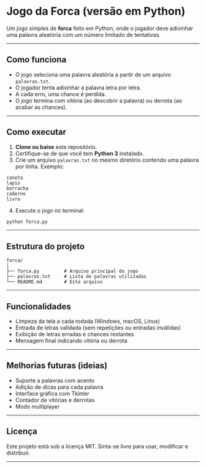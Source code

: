 # Jogo da Forca (versão em Python)

Um jogo simples de **forca** feito em Python, onde o jogador deve adivinhar uma palavra aleatória com um número limitado de tentativas.

---

## Como funciona

* O jogo seleciona uma palavra aleatória a partir de um arquivo `palavras.txt`.
* O jogador tenta adivinhar a palavra letra por letra.
* A cada erro, uma chance é perdida.
* O jogo termina com vitória (ao descobrir a palavra) ou derrota (ao acabar as chances).

---

## Como executar

1. **Clone ou baixe** este repositório.
2. Certifique-se de que você tem **Python 3** instalado.
3. Crie um arquivo `palavras.txt` no mesmo diretório contendo uma palavra por linha. Exemplo:

```
caneta
lapis
borracha
caderno
livro
```

4. Execute o jogo no terminal:

```bash
python forca.py
```

---

## Estrutura do projeto

```
forca/
│
├── forca.py         # Arquivo principal do jogo
├── palavras.txt     # Lista de palavras utilizadas
└── README.md        # Este arquivo
```

---

## Funcionalidades

* Limpeza da tela a cada rodada (Windows, macOS, Linux)
* Entrada de letras validada (sem repetições ou entradas inválidas)
* Exibição de letras erradas e chances restantes
* Mensagem final indicando vitória ou derrota

---

## Melhorias futuras (ideias)

* Suporte a palavras com acento
* Adição de dicas para cada palavra
* Interface gráfica com Tkinter
* Contador de vitórias e derrotas
* Modo multiplayer

---

## Licença

Este projeto está sob a licença MIT. Sinta-se livre para usar, modificar e distribuir.

---
